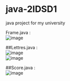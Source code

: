 # java-2IDSD1
java project for my university 

Frame.java : <br>
![image](https://user-images.githubusercontent.com/70411813/145728003-12e50f0e-7c28-4613-8e3a-99327b537301.png)

##Lettres.java : <br> 
![image](https://user-images.githubusercontent.com/70411813/145730398-acdde65e-e17c-4651-8229-4188bcea9539.png)
<br>
![image](https://user-images.githubusercontent.com/70411813/145730423-0cfd99af-c1b8-4a81-a32a-3eb558abec2c.png)
<br>

##Score.java : <br> 
![image](https://user-images.githubusercontent.com/70411813/145730506-1ae5ad69-e3e0-4746-bfda-638852fbb799.png)
